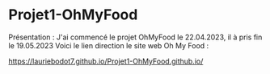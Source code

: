 # Projet1-OhMyFood

Présentation : J'ai commencé le projet OhMyFood le 22.04.2023, il à pris fin le 19.05.2023 Voici le lien direction le site web Oh My Food :

https://lauriebodot7.github.io/Projet1-OhMyFood.github.io/